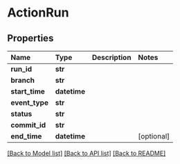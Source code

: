 # ActionRun

## Properties

| Name | Type | Description | Notes |
| :--- | :--- | :--- | :--- |
| **run\_id** | **str** |  |  |
| **branch** | **str** |  |  |
| **start\_time** | **datetime** |  |  |
| **event\_type** | **str** |  |  |
| **status** | **str** |  |  |
| **commit\_id** | **str** |  |  |
| **end\_time** | **datetime** |  | \[optional\] |

[\[Back to Model list\]](../#documentation-for-models) [\[Back to API list\]](../#documentation-for-api-endpoints) [\[Back to README\]](../)

